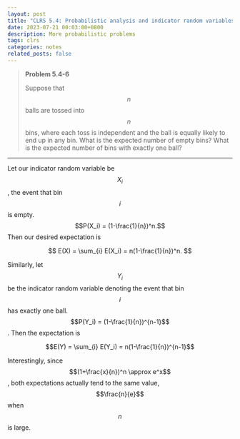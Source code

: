 ```yaml
---
layout: post
title: "CLRS 5.4: Probabilistic analysis and indicator random variables"
date: 2023-07-21 00:03:00+0800
description: More probabilistic problems
tags: clrs
categories: notes
related_posts: false
---
```


> **Problem 5.4-6**
>
> Suppose that $$n$$ balls are tossed into $$n$$ bins, where each toss is independent and the
> ball is equally likely to end up in any bin. What is the expected number of empty bins? What is
> the expected number of bins with exactly one ball?

---

Let our indicator random variable be $$X_i$$, the event that bin $$i$$ is empty.
$$P(X_i) = (1-\frac{1}{n})^n.$$ Then our desired expectation is

$$
E(X) = \sum_{i} E(X_i) = n(1-\frac{1}{n})^n.
$$

Similarly, let $$Y_i$$ be the indicator random variable denoting the event that bin $$i$$
has exactly one ball. $$P(Y_i) = (1-\frac{1}{n})^{n-1}$$. Then the expectation is

$$E(Y) = \sum_{i} E(Y_i) = n(1-\frac{1}{n})^{n-1}$$

Interestingly, since $$(1+\frac{x}{n})^n \approx e^x$$, both expectations actually
tend to the same value, $$\frac{n}{e}$$ when $$n$$ is large.

$$
$$
